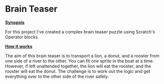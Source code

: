 # Brain Teaser

**<u>Synopsis</u>**

For this project I've created a complex brain teaser puzzle using Scratch's Operator blocks.

**<u>How it works</u>**

The aim of this brain teaser is to transport a lion, a donut, and a rooster from one side of a river to the other. You can fit one sprite in the boat at a time. However, if left unattended together, the lion will eat the rooster, and the rooster will eat the donut. The challenge is to work out the logic and get everything over to the other side of the river safely.

